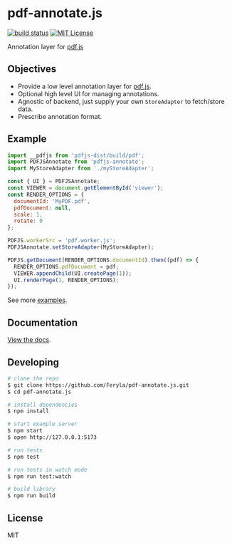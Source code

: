# pdf-annotate.js

[![build status](https://github.com/Feryla/pdf-annotate.js/actions/workflows/build.yml/badge.svg)](https://github.com/Feryla/pdf-annotate.js/actions)
[![MIT License](https://img.shields.io/badge/license-MIT-blue.svg)](https://github.com/Feryla/pdf-annotate.js/blob/master/LICENSE)

Annotation layer for [pdf.js](https://github.com/mozilla/pdf.js)

## Objectives

- Provide a low level annotation layer for [pdf.js](https://github.com/mozilla/pdf.js).
- Optional high level UI for managing annotations.
- Agnostic of backend, just supply your own `StoreAdapter` to fetch/store data.
- Prescribe annotation format.

## Example

```js
import __pdfjs from 'pdfjs-dist/build/pdf';
import PDFJSAnnotate from 'pdfjs-annotate';
import MyStoreAdapter from './myStoreAdapter';

const { UI } = PDFJSAnnotate;
const VIEWER = document.getElementById('viewer');
const RENDER_OPTIONS = {
  documentId: 'MyPDF.pdf',
  pdfDocument: null,
  scale: 1,
  rotate: 0
};

PDFJS.workerSrc = 'pdf.worker.js';
PDFJSAnnotate.setStoreAdapter(MyStoreAdapter);

PDFJS.getDocument(RENDER_OPTIONS.documentId).then((pdf) => {
  RENDER_OPTIONS.pdfDocument = pdf;
  VIEWER.appendChild(UI.createPage(1));
  UI.renderPage(1, RENDER_OPTIONS);
});
```

See more [examples](https://github.com/Feryla/pdf-annotate.js/blob/master/docs/index.js).

## Documentation

[View the docs](https://github.com/Feryla/pdf-annotate.js/tree/master/docs).

## Developing

```bash
# clone the repo
$ git clone https://github.com/Feryla/pdf-annotate.js.git
$ cd pdf-annotate.js

# install dependencies
$ npm install

# start example server
$ npm start
$ open http://127.0.0.1:5173

# run tests
$ npm test

# run tests in watch mode
$ npm run test:watch

# build library
$ npm run build
```
## License

MIT
